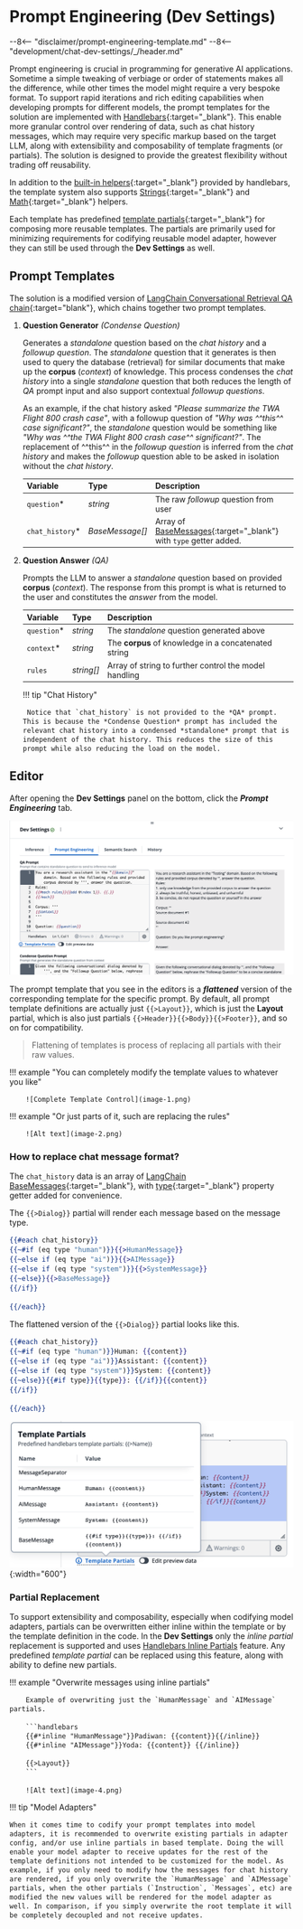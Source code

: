 # Prompt Engineering (Dev Settings)

--8<-- "disclaimer/prompt-engineering-template.md"
--8<-- "development/chat-dev-settings/_/header.md"

Prompt engineering is crucial in programming for generative AI applications. Sometime a simple tweaking of verbiage or order of statements makes all the difference, while other times the model might require a very bespoke format. To support rapid iterations and rich editing capabilities when developing prompts for different models, the prompt templates for the solution are implemented with [Handlebars](https://handlebarsjs.com/guide/expressions.html#basic-usage){:target="_blank"}. This enable more granular control over rendering of data, such as chat history messages, which may require very specific markup based on the target LLM, along with extensibility and composability of template fragments (or partials). The solution is designed to provide the greatest flexibility without trading off reusability.

In addition to the [built-in helpers](https://handlebarsjs.com/guide/builtin-helpers.html){:target="_blank"} provided by handlebars, the template system also supports [Strings](https://assemble.io/helpers/helpers-strings.html){:target="_blank"} and [Math](https://assemble.io/helpers/helpers-math.html){:target="_blank"} helpers.

Each template has predefined [template partials](https://handlebarsjs.com/guide/partials.html){:target="_blank"} for composing more reusable templates. The partials are primarily used for minimizing requirements for codifying reusable model adapter, however they can still be used through the **Dev Settings** as well.

## Prompt Templates
The solution is a modified version of [LangChain Conversational Retrieval QA chain](https://js.langchain.com/docs/modules/chains/popular/chat_vector_db){:target="blank"}, which chains together two prompt templates.

1. **Question Generator** *(Condense Question)*

    Generates a *standalone* question based on the *chat history* and a *followup question*. The *standalone* question that it generates is then used to query the database (retrieval) for similar documents that make up the **corpus** (*context*) of knowledge. This process condenses the *chat history* into a single *standalone* question that both reduces the length of *QA* prompt input and also support contextual *followup questions*.

    As an example, if the chat history asked *"Please summarize the TWA Flight 800 crash case"*, with a followup question of *"Why was ^^this^^ case significant?"*, the *standalone* question would be something like *"Why was ^^the TWA Flight 800 crash case^^ significant?"*. The replacement of ^^this^^ in the *followup question* is inferred from the *chat history* and makes the *followup* question able to be asked in isolation without the *chat history*.

    | Variable | Type | Description                                                              |
    | -------- | ---- | ------------------------------------------------------------------------ |
    | `question`* | *string* | The raw *followup* question from user |
    | `chat_history`* | *BaseMessage[]* | Array of [BaseMessages](https://js.langchain.com/docs/api/schema/classes/BaseMessage){:target="_blank"} with `type` getter added. |

2. **Question Answer** *(QA)*

    Prompts the LLM to answer a *standalone* question based on provided **corpus** (*context*). The response from this prompt is what is returned to the user and constitutes the *answer* from the model.

    | Variable | Type | Description                                                              |
    | -------- | ---- | ------------------------------------------------------------------------ |
    | `question`* | *string* | The *standalone* question generated above |
    | `context`* | *string* | The **corpus** of knowledge in a concatenated string |
    | `rules` | *string[]* | Array of string to further control the model handling |

    !!! tip "Chat History"

        Notice that `chat_history` is not provided to the *QA* prompt. This is because the *Condense Question* prompt has included the relevant chat history into a condensed *standalone* prompt that is independent of the chat history. This reduces the size of this prompt while also reducing the load on the model.


## Editor
After opening the **Dev Settings** panel on the bottom, click the ***Prompt Engineering*** tab.

![Prompt Engineering](./image.png)

The prompt template that you see in the editors is a ***flattened*** version of the corresponding template for the specific prompt. By default, all prompt template definitions are actually just `{{>Layout}}`, which is just the **Layout** partial, which is also just partials `{{>Header}}{{>Body}}{{>Footer}}`, and so on for compatibility.
> Flattening of templates is process of replacing all partials with their raw values.

!!! example "You can completely modify the template values to whatever you like"

        ![Complete Template Control](image-1.png)

!!! example "Or just parts of it, such are replacing the rules"

        ![Alt text](image-2.png)

### How to replace chat message format?
The `chat_history` data is an array of [LangChain BaseMessages](https://js.langchain.com/docs/api/schema/classes/BaseMessage){:target="_blank"}, with [type](https://js.langchain.com/docs/api/schema/types/MessageType){:target="_blank"} property getter added for convenience.

The `{{>Dialog}}` partial will render each message based on the message type.
```handlebars
{{#each chat_history}}
{{~#if (eq type "human")}}{{>HumanMessage}}
{{~else if (eq type "ai")}}{{>AIMessage}}
{{~else if (eq type "system")}}{{>SystemMessage}}
{{~else}}{{>BaseMessage}}
{{/if}}

{{/each}}
```
The flattened version of the `{{>Dialog}}` partial looks like this.
```handlebars
{{#each chat_history}}
{{~#if (eq type "human")}}Human: {{content}}
{{~else if (eq type "ai")}}Assistant: {{content}}
{{~else if (eq type "system")}}System: {{content}}
{{~else}}{{#if type}}{{type}}: {{/if}}{{content}}
{{/if}}

{{/each}}
```
![Message Partials](image-3.png){:width="600"}

### Partial Replacement

To support extensibility and composability, especially when codifying model adapters, partials can be overwritten either inline within the template or by the template definition in the code. In the **Dev Settings** only the *inline partial* replacement is supported and uses [Handlebars Inline Partials](https://handlebarsjs.com/guide/partials.html#inline-partials) feature. Any predefined *template partial* can be replaced using this feature, along with ability to define new partials.

!!! example "Overwrite messages using inline partials"

        Example of overwriting just the `HumanMessage` and `AIMessage` partials.

        ```handlebars
        {{#*inline "HumanMessage"}}Padiwan: {{content}}{{/inline}}
        {{#*inline "AIMessage"}}Yoda: {{content}} {{/inline}}

        {{>Layout}}
        ```

        ![Alt text](image-4.png)

!!! tip "Model Adapters"

    When it comes time to codify your prompt templates into model adapters, it is recommended to overwrite existing partials in adapter config, and/or use inline partials in based template. Doing the will enable your model adapter to receive updates for the rest of the template definitions not intended to be customized for the model. As example, if you only need to modify how the messages for chat history are rendered, if you only overwrite the `HumanMessage` and `AIMessage` partials, when the other partials (`Instruction`, `Messages`, etc) are modified the new values will be rendered for the model adapter as well. In comparison, if you simply overwrite the root template it will be completely decoupled and not receive updates.
